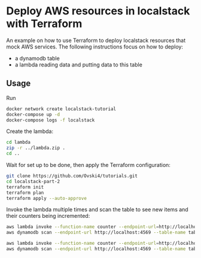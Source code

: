 Deploy AWS resources in localstack with Terraform
=================================================

An example on how to use Terraform to deploy localstack resources that mock AWS services. The following instructions focus on how to deploy:
* a dynamodb table
* a lambda reading data and putting data to this table

Usage
-----

Run

```bash
docker network create localstack-tutorial
docker-compose up -d
docker-compose logs -f localstack
```

Create the lambda:

```bash
cd lambda
zip -r ../lambda.zip .
cd ..
```

Wait for set up to be done, then apply the Terraform configuration:

```bash
git clone https://github.com/Ovski4/tutorials.git
cd localstack-part-2
terraform init
terraform plan
terraform apply --auto-approve
```

Invoke the lambda multiple times and scan the table to see new items and their counters being incremented:

```bash
aws lambda invoke --function-name counter --endpoint-url=http://localhost:4574 --payload '{"id": "test"}' output.txt
aws dynamodb scan --endpoint-url http://localhost:4569 --table-name table_1

aws lambda invoke --function-name counter --endpoint-url=http://localhost:4574 --payload '{"id": "test2"}' output.txt
aws dynamodb scan --endpoint-url http://localhost:4569 --table-name table_1
```